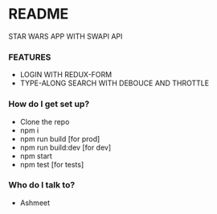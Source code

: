# README #

STAR WARS APP WITH SWAPI API

### FEATURES ###

* LOGIN WITH REDUX-FORM
* TYPE-ALONG SEARCH WITH DEBOUCE AND THROTTLE

### How do I get set up? ###

* Clone the repo
* npm i
* npm run build [for prod]
* npm run build:dev [for dev]
* npm start
* npm test [for tests]

### Who do I talk to? ###

* Ashmeet

